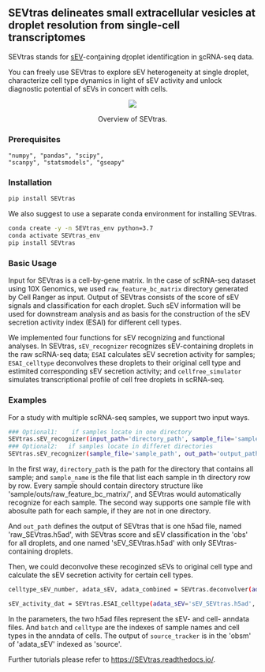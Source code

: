 ## SEVtras delineates small extracellular vesicles at droplet resolution from single-cell transcriptomes
SEVtras stands for <ins>sEV</ins>-con<ins>t</ins>aining d<ins>r</ins>oplet identific<ins>a</ins>tion in <ins>s</ins>cRNA-seq data.

You can freely use SEVtras to explore sEV heterogeneity at single droplet, characterize cell type dynamics in light of sEV activity and unlock diagnostic potential of sEVs in concert with cells.

<p align="center">
  <img src='./docs/SEVtras_overview.png'>
</p>
<p align="center">
  Overview of SEVtras.
</p>

### Prerequisites
    "numpy", "pandas", "scipy",
    "scanpy", "statsmodels", "gseapy"

### Installation
```bash
pip install SEVtras
```
We also suggest to use a separate conda environment for installing SEVtras.
```bash
conda create -y -n SEVtras_env python=3.7
conda activate SEVtras_env
pip install SEVtras
```

### Basic Usage
Input for SEVtras is a cell-by-gene matrix. In the case of scRNA-seq dataset using 10X Genomics, we used `raw_feature_bc_matrix` directory generated by Cell Ranger as input. Output of SEVtras consists of the score of sEV signals and classification for each droplet. Such sEV information will be used for downstream analysis and as basis for the construction of the sEV secretion activity index (ESAI) for different cell types.

We implemented four functions for sEV recognizing and functional analyses. In SEVtras, `sEV_recognizer` recognizes sEV-containing droplets in the raw scRNA-seq data; `ESAI` calculates sEV secretion activity for samples; `ESAI_celltype` deconvolves these droplets to their original cell type and estimited corresponding sEV secretion activity; and `cellfree_simulator` simulates transcriptional profile of cell free droplets in scRNA-seq.

### Examples
For a study with multiple scRNA-seq samples, we support two input ways.
```bash
### Optional1:    if samples locate in one directory
SEVtras.sEV_recognizer(input_path='directory_path', sample_file='sample_name', out_path='output_path', species='Homo')
### Optional2:   if samples locate in differet directories
SEVtras.sEV_recognizer(sample_file='sample_path', out_path='output_path', species='Homo')
```
In the first way, `directory_path` is the path for the directory that contains all sample; and `sample_name` is the file that list each sample in th directory row by row. Every sample should contain directory structure like 'sample/outs/raw_feature_bc_matrix/', and SEVtras would automatically recognize for each sample. The second way supports one sample file with abosulte path for each sample, if they are not in one directory.

And `out_path` defines the output of SEVtras that is one h5ad file, named 'raw_SEVtras.h5ad', with SEVtras score and sEV classification in the 'obs' for all droplets, and one named 'sEV_SEVtras.h5ad' with only SEVtras-containing droplets.

Then, we could deconvolve these recoginzed sEVs to original cell type and calculate the sEV secretion activity for certain cell types.
```bash
celltype_sEV_number, adata_sEV, adata_combined = SEVtras.deconvolver(adata_sEV='sEV_SEVtras.h5ad', adata_cell='cells.h5ad', OBSsample='batch', OBScelltype='celltype')

sEV_activity_dat = SEVtras.ESAI_celltype(adata_sEV='sEV_SEVtras.h5ad', adata_cell='cells.h5ad', OBSsample='batch', OBScelltype='celltype')
```
In the parameters, the two h5ad files represent the sEV- and cell- anndata files. And `batch` and `celltype` are the indexes of sample names and cell types in the anndata of cells. The output of `source_tracker` is in the 'obsm' of 'adata_sEV' indexed as 'source'.

Further tutorials please refer to  https://SEVtras.readthedocs.io/.

